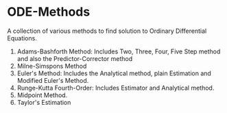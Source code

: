 # ODE-Methods
A collection of various methods to find solution to Ordinary Differential Equations.

1. Adams-Bashforth Method: Includes Two, Three, Four, Five Step method and also the Predictor-Corrector method
2. Milne-Simspons Method
3. Euler's Method: Includes the Analytical method, plain Estimation and Modified Euler's Method.
4. Runge-Kutta Fourth-Order: Includes Estimator and Analytical method.
5. Midpoint Method.
6. Taylor's Estimation